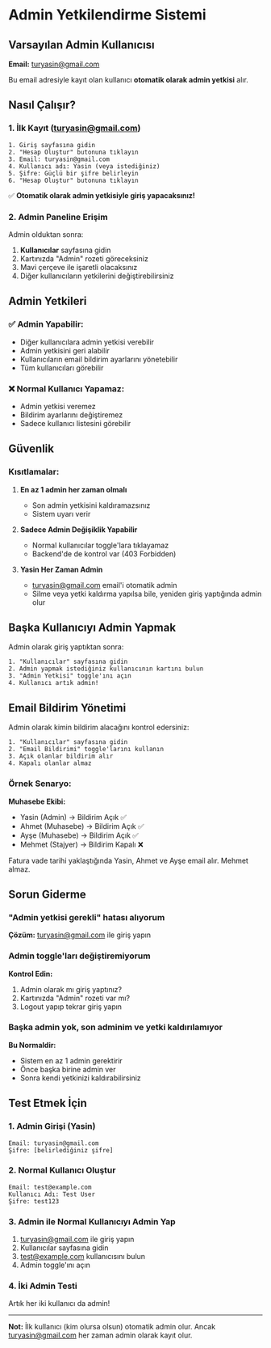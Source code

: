 # Admin Yetkilendirme Sistemi

## Varsayılan Admin Kullanıcısı

**Email:** turyasin@gmail.com

Bu email adresiyle kayıt olan kullanıcı **otomatik olarak admin yetkisi** alır.

## Nasıl Çalışır?

### 1. İlk Kayıt (turyasin@gmail.com)

```
1. Giriş sayfasına gidin
2. "Hesap Oluştur" butonuna tıklayın
3. Email: turyasin@gmail.com
4. Kullanıcı adı: Yasin (veya istediğiniz)
5. Şifre: Güçlü bir şifre belirleyin
6. "Hesap Oluştur" butonuna tıklayın
```

✅ **Otomatik olarak admin yetkisiyle giriş yapacaksınız!**

### 2. Admin Paneline Erişim

Admin olduktan sonra:

1. **Kullanıcılar** sayfasına gidin
2. Kartınızda "Admin" rozeti göreceksiniz
3. Mavi çerçeve ile işaretli olacaksınız
4. Diğer kullanıcıların yetkilerini değiştirebilirsiniz

## Admin Yetkileri

### ✅ Admin Yapabilir:

- Diğer kullanıcılara admin yetkisi verebilir
- Admin yetkisini geri alabilir
- Kullanıcıların email bildirim ayarlarını yönetebilir
- Tüm kullanıcıları görebilir

### ❌ Normal Kullanıcı Yapamaz:

- Admin yetkisi veremez
- Bildirim ayarlarını değiştiremez
- Sadece kullanıcı listesini görebilir

## Güvenlik

### Kısıtlamalar:

1. **En az 1 admin her zaman olmalı**
   - Son admin yetkisini kaldıramazsınız
   - Sistem uyarı verir

2. **Sadece Admin Değişiklik Yapabilir**
   - Normal kullanıcılar toggle'lara tıklayamaz
   - Backend'de de kontrol var (403 Forbidden)

3. **Yasin Her Zaman Admin**
   - turyasin@gmail.com email'i otomatik admin
   - Silme veya yetki kaldırma yapılsa bile, yeniden giriş yaptığında admin olur

## Başka Kullanıcıyı Admin Yapmak

Admin olarak giriş yaptıktan sonra:

```
1. "Kullanıcılar" sayfasına gidin
2. Admin yapmak istediğiniz kullanıcının kartını bulun
3. "Admin Yetkisi" toggle'ını açın
4. Kullanıcı artık admin!
```

## Email Bildirim Yönetimi

Admin olarak kimin bildirim alacağını kontrol edersiniz:

```
1. "Kullanıcılar" sayfasına gidin
2. "Email Bildirimi" toggle'larını kullanın
3. Açık olanlar bildirim alır
4. Kapalı olanlar almaz
```

### Örnek Senaryo:

**Muhasebe Ekibi:**
- Yasin (Admin) → Bildirim Açık ✅
- Ahmet (Muhasebe) → Bildirim Açık ✅
- Ayşe (Muhasebe) → Bildirim Açık ✅
- Mehmet (Stajyer) → Bildirim Kapalı ❌

Fatura vade tarihi yaklaştığında Yasin, Ahmet ve Ayşe email alır. Mehmet almaz.

## Sorun Giderme

### "Admin yetkisi gerekli" hatası alıyorum

**Çözüm:** turyasin@gmail.com ile giriş yapın

### Admin toggle'ları değiştiremiyorum

**Kontrol Edin:**
1. Admin olarak mı giriş yaptınız?
2. Kartınızda "Admin" rozeti var mı?
3. Logout yapıp tekrar giriş yapın

### Başka admin yok, son adminim ve yetki kaldırılamıyor

**Bu Normaldir:** 
- Sistem en az 1 admin gerektirir
- Önce başka birine admin ver
- Sonra kendi yetkinizi kaldırabilirsiniz

## Test Etmek İçin

### 1. Admin Girişi (Yasin)

```
Email: turyasin@gmail.com
Şifre: [belirlediğiniz şifre]
```

### 2. Normal Kullanıcı Oluştur

```
Email: test@example.com
Kullanıcı Adı: Test User
Şifre: test123
```

### 3. Admin ile Normal Kullanıcıyı Admin Yap

1. turyasin@gmail.com ile giriş yapın
2. Kullanıcılar sayfasına gidin
3. test@example.com kullanıcısını bulun
4. Admin toggle'ını açın

### 4. İki Admin Testi

Artık her iki kullanıcı da admin!

---

**Not:** İlk kullanıcı (kim olursa olsun) otomatik admin olur. Ancak turyasin@gmail.com her zaman admin olarak kayıt olur.
